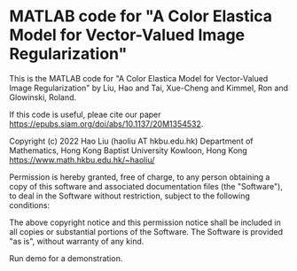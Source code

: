# MATLAB code for "A Color Elastica Model for Vector-Valued Image Regularization"

This is the MATLAB code for "A Color Elastica Model for Vector-Valued Image Regularization" by Liu, Hao and Tai, Xue-Cheng and Kimmel, Ron and Glowinski, Roland.

If this code is useful, pleae cite our paper
https://epubs.siam.org/doi/abs/10.1137/20M1354532.

Copyright (c) 2022 Hao Liu (haoliu AT hkbu.edu.hk)
Department of Mathematics,
Hong Kong Baptist University
Kowloon, Hong Kong
https://www.math.hkbu.edu.hk/~haoliu/

Permission is hereby granted, free of charge, to any person obtaining a copy of this software and associated documentation files (the "Software"), to deal in the Software without restriction, subject to the following conditions:

The above copyright notice and this permission notice shall be included in all copies or substantial portions of the Software. The Software is provided "as is", without warranty of any kind.


Run demo for a demonstration.
